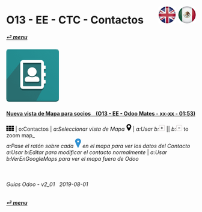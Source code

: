 # O13 - EE - CTC - Contactos &nbsp;&nbsp;&nbsp;&nbsp; [![en-uk](/doc/img/en-uk_flag_button_small.png)](/en-uk/o13/ee/ctc/en-uk-o13-ee-ctc-contacts-guides.md) [ ![es-mx](/doc/img/es-mx_flag_button_small.png)](/es-mx/o13/ee/ctc/es-mx-o13-ee-ctc-contacts-guides.md)
#### [_&#x23CE; menu_](/es-mx/o13/ee/es-mx-o13-ee-guides-menu.md)  
### ![ctc](/doc/img/contacts.png)

#### [Nueva vista de Mapa para socios &nbsp;&nbsp; (O13 - EE - Odoo Mates - xx-xx - 01:53)](https://youtube.com/embed/1y3uHWG7nDQ?autoplay=1&start=0&end=54s&rel=0)  
![apps](/doc/img/apps.png) | o:Contactos | _a:Seleccionar vista de Mapa_ ![view_map](/doc/img/view_map.png) | _a:Usar b:_![zoom_in](/doc/img/button_squared_add.png) || _b:_![zoom_out](/doc/img/button_squared_sub.png) to zoom map_  
_a:Pase el ratón sobre cada ![map_location](/doc/img/map_location.png) en el mapa para ver los datos del Contacto_  
_a:Usar b:Editar para modificar el contacto normalmente_ | _a:Usar b:VerEnGoogleMaps para ver el mapa fuera de Odoo_  


<br>
	
###### Guías Odoo - v2_01 &nbsp; 2019-08-01  
**[_&#x23CE; menu_](/es-mx/o13/ee/es-mx-o13-ee-calendar-guides-menu.md)**  
